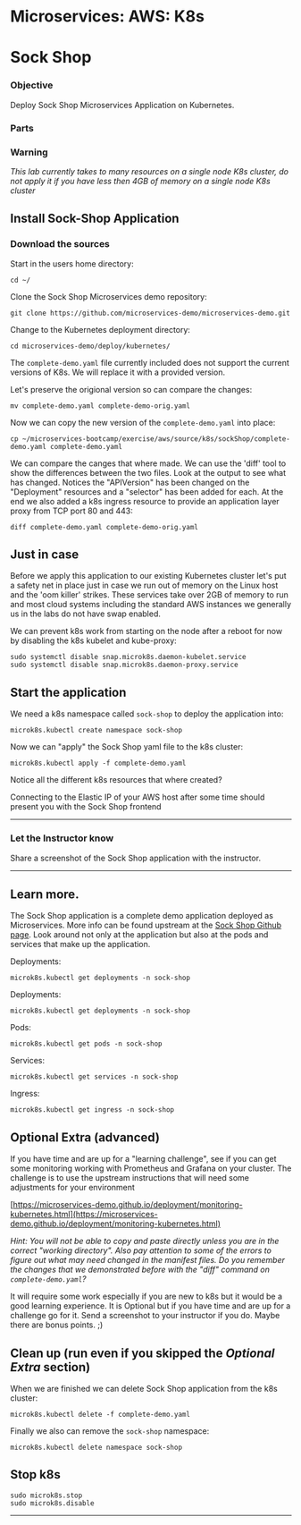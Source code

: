 # Microservices: AWS: K8s
# Sock Shop

### Objective

Deploy Sock Shop Microservices Application on Kubernetes.

### Parts

### Warning

_This lab currently takes to many resources on a single node K8s cluster, do not apply it if you have less then 4GB of memory on a single node K8s cluster_

## Install Sock-Shop Application

### Download the sources

Start in the users home directory:

~~~shell
cd ~/
~~~

Clone the Sock Shop Microservices demo repository:

~~~shell
git clone https://github.com/microservices-demo/microservices-demo.git
~~~

Change to the Kubernetes deployment directory:

~~~shell
cd microservices-demo/deploy/kubernetes/
~~~

The `complete-demo.yaml` file currently included does not support the current versions of K8s.  We will replace it with a provided version.

Let's preserve the origional version so can compare the changes:

~~~shell
mv complete-demo.yaml complete-demo-orig.yaml
~~~

Now we can copy the new version of the `complete-demo.yaml` into place:

~~~shell
cp ~/microservices-bootcamp/exercise/aws/source/k8s/sockShop/complete-demo.yaml complete-demo.yaml
~~~

We can compare the canges that where made.  We can use the 'diff' tool to show the differences between the two files.  Look at the output to see what has changed.  Notices the "APIVersion" has been changed on the "Deployment" resources and a "selector" has been added for each.  At the end we also added a k8s ingress resource to provide an application layer proxy from TCP port 80 and 443:

~~~shell
diff complete-demo.yaml complete-demo-orig.yaml
~~~

## Just in case

Before we apply this application to our existing Kubernetes cluster let's put a safety net in place just in case we run out of memory on the Linux host and the 'oom killer' strikes.  These services take over 2GB of memory to run and most cloud systems including the standard AWS instances we generally us in the labs do not have swap enabled.

We can prevent k8s work from starting on the node after a reboot for now by disabling the k8s kubelet and kube-proxy:

~~~shell
sudo systemctl disable snap.microk8s.daemon-kubelet.service
sudo systemctl disable snap.microk8s.daemon-proxy.service
~~~

## Start the application

We need a k8s namespace called `sock-shop` to deploy the application into:

~~~shell
microk8s.kubectl create namespace sock-shop
~~~

Now we can "apply" the Sock Shop yaml file to the k8s cluster:

~~~shell
microk8s.kubectl apply -f complete-demo.yaml
~~~

Notice all the different k8s resources that where created?

Connecting to the Elastic IP of your AWS host after some time should present you with the Sock Shop frontend

___

### Let the Instructor know

Share a screenshot of the Sock Shop application with the instructor.

___

## Learn more.

The Sock Shop application is a complete demo application deployed as Microservices.  More info can be found upstream at the [Sock Shop Github page](https://microservices-demo.github.io/).  Look around not only at the application but also at the pods and services that make up the application.


Deployments:

~~~shell
microk8s.kubectl get deployments -n sock-shop
~~~

Deployments:

~~~shell
microk8s.kubectl get deployments -n sock-shop
~~~

Pods:

~~~shell
microk8s.kubectl get pods -n sock-shop
~~~

Services:

~~~shell
microk8s.kubectl get services -n sock-shop
~~~

Ingress:

~~~shell
microk8s.kubectl get ingress -n sock-shop
~~~

## __Optional__ Extra (advanced)

If you have time and are up for a "learning challenge", see if you can get some monitoring working with Prometheus and Grafana on your cluster.  The challenge is to use the upstream instructions that will need some adjustments for your environment

[https://microservices-demo.github.io/deployment/monitoring-kubernetes.html](https://microservices-demo.github.io/deployment/monitoring-kubernetes.html)

_Hint: You will not be able to copy and paste directly unless you are in the correct "working directory".   Also pay attention to some of the errors to figure out what may need changed in the manifest files.  Do you remember the changes that we demonstrated before with the "diff" command on `complete-demo.yaml`?_  

It will require some work especially if you are new to k8s but it would be a good learning experience. It is Optional but if you have time and are up for a challenge go for it.  Send a screenshot to your instructor if you do.  Maybe there are bonus points. ;)

## Clean up (run even if you skipped the _Optional Extra_ section)

When we are finished we can delete Sock Shop application from the k8s cluster:

~~~shell
microk8s.kubectl delete -f complete-demo.yaml
~~~

Finally we also can remove the `sock-shop` namespace:

~~~shell
microk8s.kubectl delete namespace sock-shop
~~~

## Stop k8s

~~~shell
sudo microk8s.stop
sudo microk8s.disable
~~~

___
